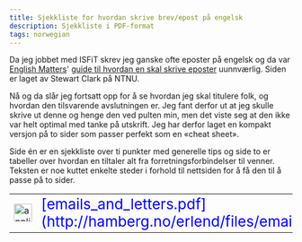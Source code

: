 ```yaml
---
title: Sjekkliste for hvordan skrive brev/epost på engelsk
description: Sjekkliste i PDF-format
tags: norwegian
---
```


Da jeg jobbet med ISFiT skrev jeg ganske ofte eposter på engelsk og da var
[English Matters](http://www.ntnu.no/international/english_matters/)' [guide til
hvordan en skal skrive
eposter](http://www.ntnu.no/international/english_matters/Emails.htm)
uunnværlig. Siden er laget av Stewart Clark på NTNU.

Nå og da slår jeg fortsatt opp for å se hvordan jeg skal titulere folk, og
hvordan den tilsvarende avslutningen er. Jeg fant derfor ut at jeg skulle skrive
ut denne og henge den ved pulten min, men det viste seg at den ikke var helt
optimal med tanke på utskrift. Jeg har derfor laget en kompakt versjon på to
sider som passer perfekt som en «cheat sheet».

Side én er en sjekkliste over ti punkter med generelle tips og side to er
tabeller over hvordan en tiltaler alt fra forretningsforbindelser til venner.
Teksten er noe kuttet enkelte steder i forhold til nettsiden for å få den til å
passe på to sider.

<table><tr valign="center"><td><img border="0" title="application-pdf32" src="../application-pdf32.png" alt="application-pdf32" width="32" height="32" /></td><td><span style="font-size: 26px; color: blue;">[emails_and_letters.pdf](http://hamberg.no/erlend/files/emails_and_letters.pdf)</td></span>
</tr></table>

